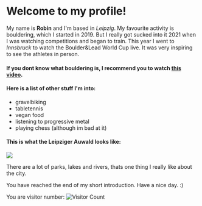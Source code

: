 # Welcome to my profile!

My name is **Robin** and I'm based in *Leipzig*. 
My favourite activity is bouldering, which I started in 2019. But I really got sucked into it 2021 when I was watching competitions and began to train. This year I went to *Innsbruck* to watch the Boulder&Lead World Cup live. It was very inspiring to see the athletes in person.

#### If you dont know what bouldering is, I recommend you to watch [this video](https://www.youtube.com/watch?v=u8F11DGPggs). ####

#### Here is a list of other stuff I'm into: ####
- gravelbiking
- tabletennis
- vegan food
- listening to progressive metal
- playing chess (although im bad at it)

#### This is what the Leipziger Auwald looks like: ####
<img src="https://www.leipziger-auwald.de/cache/2b4d695614966d0279d5a0c8514e8a8e.jpg" />

There are a lot of parks, lakes and rivers, thats one thing I really like about the city.

You have reached the end of my short introduction. Have a nice day. :)

You are visitor number:
![Visitor Count](https://profile-counter.glitch.me/{RobinWitt}/count.svg)
